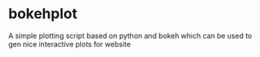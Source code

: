 # bokehplot
A simple plotting script based on python and bokeh which can be used to gen nice interactive plots for website
